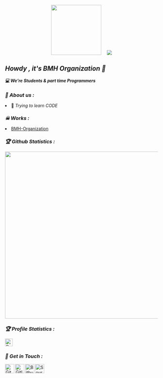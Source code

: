 <!-- Github README -->
<p align="center"><a href="https://github.com/hackbybmh/">
<img height="165" src="https://github-readme-stats.vercel.app/api?username=hackbybmh&show_icons=true&include_all_commits=true&theme=react&cache_seconds=3200&hide_border=true" /></a>
&nbsp;&nbsp;&nbsp;
<a href="https://github.com/hackbybmh/"><img src="https://github-readme-stats.vercel.app/api/top-langs/?username=hackbybmh&layout=compact&theme=react&hide_border=true" />
</a></p>

<h2><b><i>Howdy , it's BMH Organization 👋</i></b></h2>
<b><i>💻 We're Students & part time Programmers</i></b>

<h3><b><i>🤠 About us :</i></b></h3>
<li> 🐍 <i>Trying to learn CODE</i></li>

<h3><b><i>☠ Works :</i></b></h3>
<li> <a href="https://github.com/BMH-Organization/">BMH-Organization</a>

<h3><b><i>🏆 Github Statistics :</i></b></h3>
<a href="https://github.com/hackbybmh/"><img width=550 src="https://github-profile-trophy.vercel.app/?username=hackbybmh&theme=dracula&no-frame=true&title=Followers,Stars,Commit,Repository,Issues"/></a>

<h3><b><i>🏆 Profile Statistics :</i></b></h3>
<a href="https://github.com/hackbybmh/"><img height="25" title="Counter" src="https://komarev.com/ghpvc/?username=hackbybmh&color=blueviolet&style=flat-square"></a>

<h3><b><i>📡 Get in Touch :</i></b></h3>
<a href="https://github.com/hackbybmh/"><img align="left" title="Github" alt="Github" width="30px" src="assets/github.png" /></a>
<a href="https://gitlab.com/hackbybmh"><img align="left" title="Gitlab" alt="Gitlab" width="30px" src="https://cdn.iconscout.com/icon/free/png-512/gitlab-282507.png" /></a>
<a href="https://bitbucket.org/hackbybmh/"><img align="left" title="Bitbucket" alt="Bitbucket" width="30px" src="https://cdn4.iconfinder.com/data/icons/logos-and-brands/512/44_Bitbucket_logo_logos-512.png" /></a>
<a href="https://sourceforge.net/u/hackbybmh/profile/"><img align="left" title="Sourceforge" alt="Sourceforge" width="30px" src="https://icons-for-free.com/iconfiles/png/512/sourceforge-1324440234317114110.png" /></a>


